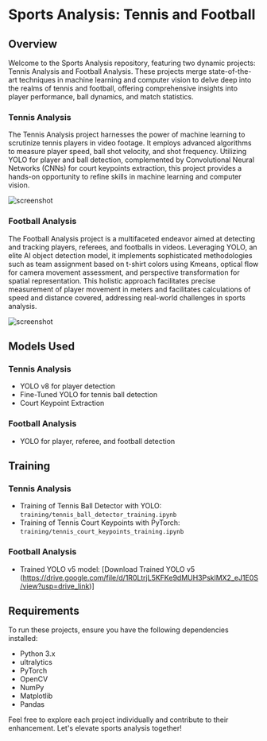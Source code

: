 # Sports Analysis: Tennis and Football

## Overview

Welcome to the Sports Analysis repository, featuring two dynamic projects: Tennis Analysis and Football Analysis. These projects merge state-of-the-art techniques in machine learning and computer vision to delve deep into the realms of tennis and football, offering comprehensive insights into player performance, ball dynamics, and match statistics.

### Tennis Analysis

The Tennis Analysis project harnesses the power of machine learning to scrutinize tennis players in video footage. It employs advanced algorithms to measure player speed, ball shot velocity, and shot frequency. Utilizing YOLO for player and ball detection, complemented by Convolutional Neural Networks (CNNs) for court keypoints extraction, this project provides a hands-on opportunity to refine skills in machine learning and computer vision.

![screenshot](https://github.com/dreamboat26/friendly-journey/assets/125608791/cb15910f-222d-4d6f-9c93-ca70f0c86324)

### Football Analysis

The Football Analysis project is a multifaceted endeavor aimed at detecting and tracking players, referees, and footballs in videos. Leveraging YOLO, an elite AI object detection model, it implements sophisticated methodologies such as team assignment based on t-shirt colors using Kmeans, optical flow for camera movement assessment, and perspective transformation for spatial representation. This holistic approach facilitates precise measurement of player movement in meters and facilitates calculations of speed and distance covered, addressing real-world challenges in sports analysis.

![screenshot](https://github.com/dreamboat26/friendly-journey/assets/125608791/35e9442e-439a-4102-9189-6ad968c81780)

## Models Used

### Tennis Analysis
- YOLO v8 for player detection
- Fine-Tuned YOLO for tennis ball detection
- Court Keypoint Extraction

### Football Analysis
- YOLO for player, referee, and football detection

## Training

### Tennis Analysis
- Training of Tennis Ball Detector with YOLO: `training/tennis_ball_detector_training.ipynb`
- Training of Tennis Court Keypoints with PyTorch: `training/tennis_court_keypoints_training.ipynb`

### Football Analysis
- Trained YOLO v5 model: [Download Trained YOLO v5 (https://drive.google.com/file/d/1R0LtrjL5KFKe9dMUH3PsklMX2_eJ1E0S/view?usp=drive_link)]

## Requirements

To run these projects, ensure you have the following dependencies installed:

- Python 3.x
- ultralytics
- PyTorch
- OpenCV
- NumPy
- Matplotlib
- Pandas

Feel free to explore each project individually and contribute to their enhancement. Let's elevate sports analysis together!

